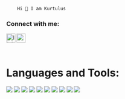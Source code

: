         Hi 👋 I am Kurtulus
        
### Connect with me:

[<img align="left" alt="linkedin | LinkedIn" width="24px" src="https://raw.githubusercontent.com/peterthehan/peterthehan/master/assets/linkedin.svg" />][linkedin]
[<img align="left" height="24" width="24" src="https://cdn.jsdelivr.net/npm/simple-icons@v4/icons/gmail.svg" />][gmail]

<br />

[linkedin]: https://www.linkedin.com/in/kurtulusseval/
[gmail]: mailto:kurtulusevaaal@gmail.com
<br />

#  Languages and Tools:

<img src="https://img.icons8.com/color/100/000000/vue-js.png"/>
<img src="https://img.icons8.com/color/100/000000/javascript--v1.png"/>
<img src="https://img.icons8.com/color/100/000000/nodejs.png"/>
<img src="https://img.icons8.com/color/100/000000/html-5--v1.png"/>
<img src="https://img.icons8.com/color/100/000000/css3.png"/>
<img src="https://img.icons8.com/color/100/000000/bootstrap.png"/>
<img src="https://img.icons8.com/wired/100/000000/postman-api.png"/>
<img src="https://img.icons8.com/color/100/000000/mongodb.png"/>
<img src="https://img.icons8.com/color/100/000000/sass.png"/>
<img src="https://img.icons8.com/windows/100/000000/netbeans.png"/>



            

